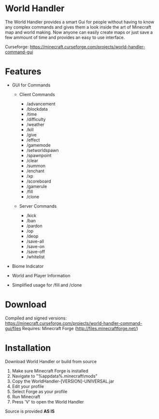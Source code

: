 # World Handler #

The World Handler provides a smart Gui for people without having to know any complex commands and gives them a look inside the art of Minecraft map and world making. Now anyone can easily create maps or just save a few ammount of time and provides an easy to use interface.

Curseforge: https://minecraft.curseforge.com/projects/world-handler-command-gui

# Features #
* GUI for Commands
	* Client Commands
		* /advancement
		* /blockdata
		* /time
		* /difficulty
		* /weather
		* /kill
		* /give
		* /effect
		* /gamemode
		* /setworldspawn
		* /spawnpoint
		* /clear
		* /summon
		* /enchant
		* /xp
		* /scoreboard
		* /gamerule
		* /fill
		* /clone

	* Server Commands
		* /kick
		* /ban
		* /pardon
		* /op
		* /deop
		* /save-all
		* /save-on
		* /save-off
		* /whitelist
	
* Biome Indicator
* World and Player Information
* Simplified usage for /fill and /clone

# Download #
Compiled and signed versions: https://minecraft.curseforge.com/projects/world-handler-command-gui/files
Requires: Minecraft Forge (http://files.minecraftforge.net/)

# Installation #
Download World Handler or build from source

1. Make sure Minecraft Forge is installed
2. Navigate to "%appdata%\.minecraft\mods"
3. Copy the WorldHandler-[VERSION]-UNIVERSAL.jar
4. Edit your profile
5. Select Forge as your profile
6. Run Minecraft
7. Press 'V' to open the World Handler

Source is provided **AS IS**
